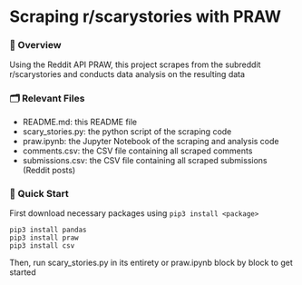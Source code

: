 # Scraping r/scarystories with PRAW

### 👾 Overview
Using the Reddit API PRAW, this project scrapes from the subreddit r/scarystories and conducts data analysis on the resulting data 

### 🗂️ Relevant Files
- README.md: this README file
- scary_stories.py: the python script of the scraping code
- praw.ipynb: the Jupyter Notebook of the scraping and analysis code 
- comments.csv: the CSV file containing all scraped comments
- submissions.csv: the CSV file containing all scraped submissions (Reddit posts)

### 🌱 Quick Start  
First download necessary packages using `pip3 install <package>`

```
pip3 install pandas
pip3 install praw
pip3 install csv
```

Then, run scary_stories.py in its entirety or praw.ipynb block by block to get started
